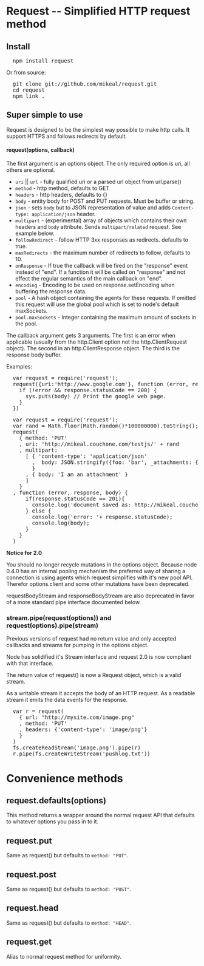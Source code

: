 # Request -- Simplified HTTP request method

## Install

<pre>
  npm install request
</pre>

Or from source:

<pre>
  git clone git://github.com/mikeal/request.git 
  cd request
  npm link .
</pre>

## Super simple to use

Request is designed to be the simplest way possible to make http calls. It support HTTPS and follows redirects by default.

#### request(options, callback)

The first argument is an options object. The only required option is uri, all others are optional.

* `uri` || `url` - fully qualified uri or a parsed url object from url.parse()
* `method` - http method, defaults to GET
* `headers` - http headers, defaults to {}
* `body` - entity body for POST and PUT requests. Must be buffer or string.
* `json` - sets `body` but to JSON representation of value and adds `Content-type: application/json` header.
* `multipart` - (experimental) array of objects which contains their own headers and `body` attribute. Sends `multipart/related` request. See example below.
* `followRedirect` - follow HTTP 3xx responses as redirects. defaults to true.
* `maxRedirects` - the maximum number of redirects to follow, defaults to 10.
* `onResponse` - If true the callback will be fired on the "response" event instead of "end". If a function it will be called on "response" and not effect the regular semantics of the main callback on "end".
* `encoding` - Encoding to be used on response.setEncoding when buffering the response data.
* `pool` - A hash object containing the agents for these requests. If omitted this request will use the global pool which is set to node's default maxSockets.
* `pool.maxSockets` - Integer containing the maximum amount of sockets in the pool.

The callback argument gets 3 arguments. The first is an error when applicable (usually from the http.Client option not the http.ClientRequest object). The second in an http.ClientResponse object. The third is the response body buffer.

Examples:
<pre>
  var request = require('request');
  request({uri:'http://www.google.com'}, function (error, response, body) {
    if (!error && response.statusCode == 200) {
      sys.puts(body) // Print the google web page.
    }
  })
</pre>

<pre>
  var request = require('request');
  var rand = Math.floor(Math.random()*100000000).toString();
  request(
    { method: 'PUT'
    , uri: 'http://mikeal.couchone.com/testjs/' + rand
    , multipart: 
      [ { 'content-type': 'application/json'
        ,  body: JSON.stringify({foo: 'bar', _attachments: {'message.txt': {follows: true, length: 18, 'content_type': 'text/plain' }}})
        }
      , { body: 'I am an attachment' }
      ] 
    }
  , function (error, response, body) {
      if(response.statusCode == 201){
        console.log('document saved as: http://mikeal.couchone.com/testjs/'+ rand);
      } else {
        console.log('error: '+ response.statusCode);
        console.log(body);
      }
    }
  )
</pre>

**Notice for 2.0**

You should no longer recycle mutations in the options object. Because node 0.4.0 has an internal pooling mechanism the preferred way of sharing a connection is using agents which request simplifies with it's new pool API. Therefor options.client and some other mutations have been deprecated.

requestBodyStream and responseBodyStream are also deprecated in favor of a more standard pipe interface documented below.

### stream.pipe(request(options)) and request(options).pipe(stream)

Previous versions of request had no return value and only accepted callbacks and streams for pumping in the options object.

Node has solidified it's Stream interface and request 2.0 is now compliant with that interface.

The return value of request() is now a Request object, which is a valid stream.

As a writable stream it accepts the body of an HTTP request. As a readable stream it emits the data events for the response.

<pre>
  var r = request(
    { url: "http://mysite.com/image.png"
    , method: 'PUT'
    , headers: {'content-type': 'image/png'}
    }
  )
  fs.createReadStream('image.png').pipe(r)
  r.pipe(fs.createWriteStream('pushlog.txt'))
</pre>  
  
# Convenience methods

## request.defaults(options)  
  
This method returns a wrapper around the normal request API that defaults to whatever options you pass in to it.

## request.put

Same as request() but defaults to `method: "PUT"`.

## request.post

Same as request() but defaults to `method: "POST"`.

## request.head

Same as request() but defaults to `method: "HEAD"`.

## request.get

Alias to normal request method for uniformity.
